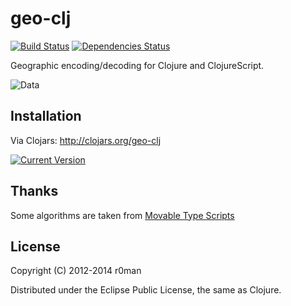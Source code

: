# geo-clj
  [![Build Status](https://travis-ci.org/r0man/geo-clj.png)](https://travis-ci.org/r0man/geo-clj)
  [![Dependencies Status](http://jarkeeper.com/r0man/geo-clj/status.png)](http://jarkeeper.com/r0man/geo-clj)

Geographic encoding/decoding for Clojure and ClojureScript.

![Data](http://imgs.xkcd.com/comics/map_projections.png)

## Installation

Via Clojars: http://clojars.org/geo-clj

[![Current Version](https://clojars.org/geo-clj/latest-version.svg)](https://clojars.org/geo-clj)

## Thanks

Some algorithms are taken from [Movable Type Scripts](http://www.movable-type.co.uk/scripts/latlong.html)

## License

Copyright (C) 2012-2014 r0man

Distributed under the Eclipse Public License, the same as Clojure.
